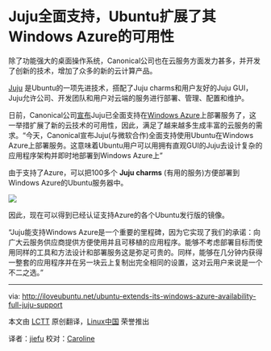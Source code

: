 Juju全面支持，Ubuntu扩展了其Windows Azure的可用性
============================================

除了功能强大的桌面操作系统，Canonical公司也在云服务方面发力甚多，并开发了创新的技术，增加了众多的新的云计算产品。

[Juju][1] 是Ubuntu的一项先进技术，搭配了Juju charms和用户友好的Juju GUI，Juju允许公司、开发团队和用户对云端的服务进行部署、管理、配置和维护。 

日前，Canonical公司[宣布][2]Juju已全面支持在[Windows Azure][3]上部署服务了，这一举措扩展了新的云技术的可用性，因此，满足了越来越多生成丰富的云服务的需求。“今天，Canonical宣布Juju(与微软合作)全面支持使用Ubuntu在Windows Azure上部署服务。这意味着Ubuntu用户可以用拥有直观GUI的Juju去设计复杂的应用程序架构并即时地部署到Windows Azure上”

由于支持了Azure，可以把100多个 **Juju charms** (有用的服务)方便部署到Windows Azure的Ubuntu服务器中。

![](http://iloveubuntu.net/pictures_me/juju%20windows%20azure.png)

因此，现在可以得到已经认证支持Azure的各个Ubuntu发行版的镜像。

“Juju能支持Windows Azure是一个重要的里程碑，因为它实现了我们的承诺：向广大云服务供应商提供方便使用并且可移植的应用程序。能够不考虑部署目标而使用同样的工具和方法设计和部署服务这是弥足可贵的。同样，能够在几分钟内获得一整套的应用程序并在另一块云上复制出完全相同的设置，这对云用户来说是一个不二之选。”

---

via: http://iloveubuntu.net/ubuntu-extends-its-windows-azure-availability-full-juju-support

本文由 [LCTT][] 原创翻译，[Linux中国][] 荣誉推出

译者：[jiefu][] 校对：[Caroline][]

[LCTT]:https://github.com/LCTT/TranslateProject
[Linux中国]:http://linux.cn/portal.php
[jiefu]:http://linux.cn/space/jiefu
[Caroline]:http://linux.cn/space/14763

[1]:https://juju.ubuntu.com/
[2]:http://insights.ubuntu.com/news/press-releases/ubuntu-on-windows-azure-gets-the-juju-magic/
[3]:http://www.windowsazure.com/
[4]:http://www.windowsazure.com/en-us/manage/linux/other-resources/endorsed-distributions/
